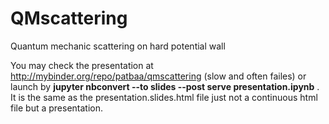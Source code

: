 # QMscattering
Quantum mechanic scattering on hard potential wall


You may check the presentation at http://mybinder.org/repo/patbaa/qmscattering (slow and often failes) or launch by __jupyter nbconvert --to slides --post serve presentation.ipynb__ . It is the same as the presentation.slides.html file just not a continuous html file but a presentation.
